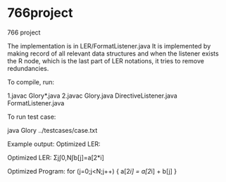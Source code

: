 # 766project
766 project

The implementation is in LER/FormatListener.java
It is implemented by making record of all relevant data structures and when the listener
exists the R node, which is the last part of LER notations, it tries to remove redundancies.

To compile, run:

1.javac Glory*.java
2.javac Glory.java DirectiveListener.java FormatListener.java

To run test case:

java Glory ../testcases/case.txt

Example output:
Optimized LER: 

Optimized LER:
Σj∫0,N∫b[j]=a[2*i]

Optimized Program:
for (j=0;j<N;j++) {
 a[2*i] = a[2*i] + b[j]
}